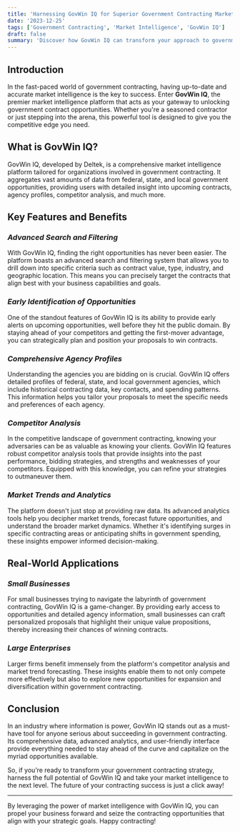 ```yaml
---
title: 'Harnessing GovWin IQ for Superior Government Contracting Market Intelligence'
date: '2023-12-25'
tags: ['Government Contracting', 'Market Intelligence', 'GovWin IQ']
draft: false
summary: 'Discover how GovWin IQ can transform your approach to government contracting by providing unparalleled market intelligence and contract opportunities.'
---
```


## Introduction

In the fast-paced world of government contracting, having up-to-date and accurate market intelligence is the key to success. Enter **GovWin IQ**, the premier market intelligence platform that acts as your gateway to unlocking government contract opportunities. Whether you're a seasoned contractor or just stepping into the arena, this powerful tool is designed to give you the competitive edge you need.

## What is GovWin IQ?

GovWin IQ, developed by Deltek, is a comprehensive market intelligence platform tailored for organizations involved in government contracting. It aggregates vast amounts of data from federal, state, and local government opportunities, providing users with detailed insight into upcoming contracts, agency profiles, competitor analysis, and much more.

## Key Features and Benefits

### *Advanced Search and Filtering*

With GovWin IQ, finding the right opportunities has never been easier. The platform boasts an advanced search and filtering system that allows you to drill down into specific criteria such as contract value, type, industry, and geographic location. This means you can precisely target the contracts that align best with your business capabilities and goals.

### *Early Identification of Opportunities*

One of the standout features of GovWin IQ is its ability to provide early alerts on upcoming opportunities, well before they hit the public domain. By staying ahead of your competitors and getting the first-mover advantage, you can strategically plan and position your proposals to win contracts.

### *Comprehensive Agency Profiles*

Understanding the agencies you are bidding on is crucial. GovWin IQ offers detailed profiles of federal, state, and local government agencies, which include historical contracting data, key contacts, and spending patterns. This information helps you tailor your proposals to meet the specific needs and preferences of each agency.

### *Competitor Analysis*

In the competitive landscape of government contracting, knowing your adversaries can be as valuable as knowing your clients. GovWin IQ features robust competitor analysis tools that provide insights into the past performance, bidding strategies, and strengths and weaknesses of your competitors. Equipped with this knowledge, you can refine your strategies to outmaneuver them.

### *Market Trends and Analytics*

The platform doesn't just stop at providing raw data. Its advanced analytics tools help you decipher market trends, forecast future opportunities, and understand the broader market dynamics. Whether it's identifying surges in specific contracting areas or anticipating shifts in government spending, these insights empower informed decision-making.

## Real-World Applications

### *Small Businesses*

For small businesses trying to navigate the labyrinth of government contracting, GovWin IQ is a game-changer. By providing early access to opportunities and detailed agency information, small businesses can craft personalized proposals that highlight their unique value propositions, thereby increasing their chances of winning contracts.

### *Large Enterprises*

Larger firms benefit immensely from the platform's competitor analysis and market trend forecasting. These insights enable them to not only compete more effectively but also to explore new opportunities for expansion and diversification within government contracting.

## Conclusion

In an industry where information is power, GovWin IQ stands out as a must-have tool for anyone serious about succeeding in government contracting. Its comprehensive data, advanced analytics, and user-friendly interface provide everything needed to stay ahead of the curve and capitalize on the myriad opportunities available.

So, if you’re ready to transform your government contracting strategy, harness the full potential of GovWin IQ and take your market intelligence to the next level. The future of your contracting success is just a click away!

---
By leveraging the power of market intelligence with GovWin IQ, you can propel your business forward and seize the contracting opportunities that align with your strategic goals. Happy contracting!